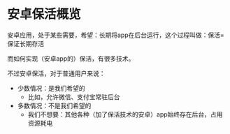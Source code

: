 # 安卓保活概览

安卓应用，处于某些需要，希望：长期将app在后台运行，这个过程叫做：保活=保证长期存活

而如何实现（安卓app的）保活，有很多技术。

不过安卓保活，对于普通用户来说：

* 少数情况：是我们希望的
  * 比如，允许微信、支付宝常驻后台
* 多数情况：不是我们希望的
  * 我们不想要：其他各种（加了保活技术的安卓）app始终存在后台，占用资源耗电
